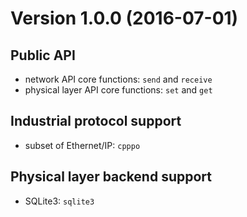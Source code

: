 Version 1.0.0 (2016-07-01)
==========================

Public API
----------

* network API core functions: `send` and `receive`
* physical layer API core functions: `set` and `get`

Industrial protocol support
----------------------------

* subset of Ethernet/IP: `cpppo`

Physical layer backend support
------------------------------

* SQLite3: `sqlite3`
